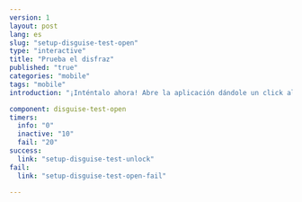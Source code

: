 ```yaml
---
version: 1
layout: post
lang: es
slug: "setup-disguise-test-open"
type: "interactive"
title: "Prueba el disfraz"
published: "true"
categories: "mobile"
tags: "mobile"
introduction: "¡Inténtalo ahora! Abre la aplicación dándole un click al ícono Calculate!"

component: disguise-test-open
timers:
  info: "0"
  inactive: "10"
  fail: "20"
success: 
  link: "setup-disguise-test-unlock"
fail: 
  link: "setup-disguise-test-open-fail"

---
```

